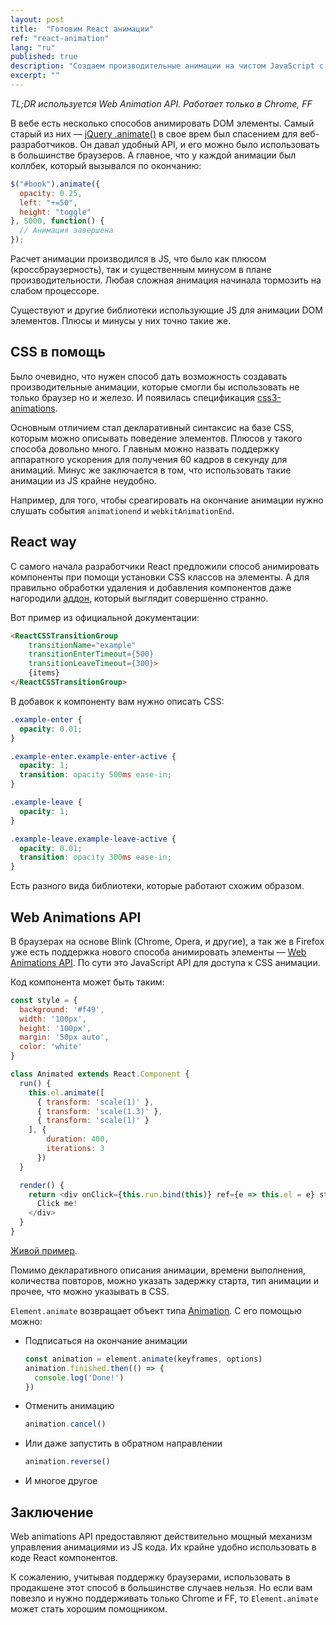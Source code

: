 ```yaml
---
layout: post
title:  "Готовим React анимации"
ref: "react-animation"
lang: "ru"
published: true
description: "Создаем производительные анимации на чистом JavaScript с помощью Web Animations API"
excerpt: ""
---
```


_TL;DR используется Web Animation API. Работает только в Chrome, FF_

В вебе есть несколько способов анимировать DOM элементы.
Самый старый из них — [jQuery .animate()][jquery] в свое врем был спасением для
веб-разработчиков. Он давал удобный API, и его можно было использовать в
большинстве браузеров. А главное, что у каждой анимации был коллбек, который
вызывался по окончанию:

```javascript
$("#book").animate({
  opacity: 0.25,
  left: "+=50",
  height: "toggle"
}, 5000, function() {
  // Анимация завершена
});
```

Расчет анимации производился в JS, что было как плюсом (кроссбраузерность),
так и существенным минусом в плане производительности. Любая сложная анимация
начинала тормозить на слабом процессоре.

Существуют и другие библиотеки использующие JS для анимации DOM элементов.
Плюсы и минусы у них точно такие же.

## CSS в помощь

Было очевидно, что нужен способ дать возможность создавать производительные
анимации, которые смогли бы использовать не только браузер но и железо. И появилась
спецификация [css3-animations][css3-animations].

Основным отличием стал декларативный синтаксис на базе CSS, которым можно
описывать поведение элементов. Плюсов у такого способа довольно много.
Главным можно назвать поддержку аппаратного ускорения для получения 60 кадров в
секунду для анимаций.
Минус же заключается в том, что использовать такие анимации из JS крайне неудобно.

Например, для того, чтобы среагировать на окончание анимации нужно слушать
события `animationend` и `webkitAnimationEnd`.

## React way

С самого начала разработчики React предложили способ анимировать компоненты
при помощи установки CSS классов на элементы. А для правильно обработки
удаления и добавления компонентов даже нагородили [аддон][addon], который
выглядит совершенно странно.

Вот пример из официальной документации:

```html
<ReactCSSTransitionGroup
    transitionName="example"
    transitionEnterTimeout={500}
    transitionLeaveTimeout={300}>
    {items}
</ReactCSSTransitionGroup>
```

В добавок к компоненту вам нужно описать CSS:

```css
.example-enter {
  opacity: 0.01;
}

.example-enter.example-enter-active {
  opacity: 1;
  transition: opacity 500ms ease-in;
}

.example-leave {
  opacity: 1;
}

.example-leave.example-leave-active {
  opacity: 0.01;
  transition: opacity 300ms ease-in;
}
```

Есть разного вида библиотеки, которые работают схожим образом.

## Web Animations API

В браузерах на основе Blink (Chrome, Opera, и другие), а так же в Firefox
уже есть поддержка нового способа анимировать элементы — [Web Animations API][spec].
По сути это JavaScript API для доступа к CSS анимации.

Код компонента может быть таким:

```javascript
const style = {
  background: '#f49',
  width: '100px',
  height: '100px',
  margin: '50px auto',
  color: 'white'
}

class Animated extends React.Component {
  run() {
    this.el.animate([
      { transform: 'scale(1)' },
      { transform: 'scale(1.3)' },
      { transform: 'scale(1)' }
    ], {
        duration: 400,
        iterations: 3
      })
  }

  render() {
    return <div onClick={this.run.bind(this)} ref={e => this.el = e} style={style}>
      Click me!
    </div>
  }
}
```

[Живой пример][example].

Помимо декларативного описания анимации, времени выполнения, количества повторов,
можно указать задержку старта, тип анимации и прочее, что можно указывать в CSS.

`Element.animate` возвращает объект типа [Animation][Animation]. С его помощью
можно:

* Подписаться на окончание анимации

  ```javascript
  const animation = element.animate(keyframes, options)
  animation.finished.then(() => {
    console.log('Done!')
  })
  ```

* Отменить анимацию
  ```javascript
  animation.cancel()
  ```

* Или даже запустить в обратном направлении
  ```javascript
  animation.reverse()
  ```

* И многое другое


## Заключение

Web animations API предоставляют действительно мощный механизм управления
анимациями из JS кода. Их крайне удобно использовать в коде React компонентов.

К сожалению, учитывая поддержку браузерами, использовать в продакшене этот способ
в большинстве случаев нельзя. Но если вам повезло и нужно поддерживать только
Chrome и FF, то `Element.animate` может стать хорошим помощником.


[jquery]: http://api.jquery.com/animate/ "jQuery .animate()"
[css3-animations]: https://www.w3.org/TR/css3-animations/ "CSS3 animation"
[addon]: https://facebook.github.io/react/docs/animation.html "React Animation Add-Ons"
[spec]: https://w3c.github.io/web-animations/ "Web animations API spec"
[example]: https://codesandbox.io/s/4z1768j30x "Пример"
[Animation]: https://developer.mozilla.org/en-US/docs/Web/API/Animation "Animation"
